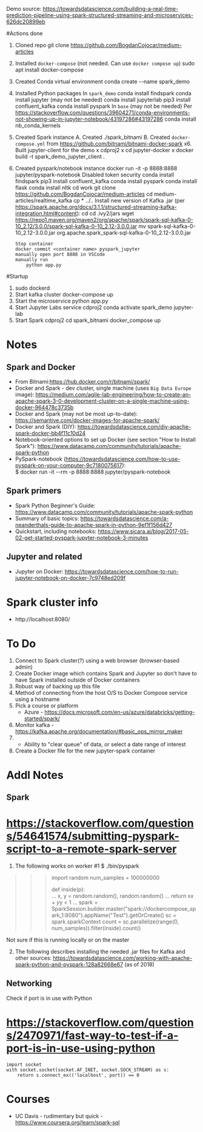 Demo source:  https://towardsdatascience.com/building-a-real-time-prediction-pipeline-using-spark-structured-streaming-and-microservices-626dc20899eb

#Actions done
1.  Cloned repo
        git clone https://github.com/BogdanCojocar/medium-articles
2.  Installed ```docker-compose``` (not needed.  Can use ```docker compose up```)
        sudo apt install docker-compose
3.  Created Conda virtual environment
        conda create --name spark_demo
4.  Installed Python packages
        In ```spark_demo```
            conda install findspark
            conda install jupyter  (may not be needed)
            conda install jupyterlab
            pip3 install confluent_kafka
            conda install pyspark
        In ```base``` (may not be needed)
            Per https://stackoverflow.com/questions/39604271/conda-environments-not-showing-up-in-jupyter-notebook/43197286#43197286
                conda install nb_conda_kernels 
5.  Created Spark instance
        A.  Created ./spark_bitnami
        B.  Created ```docker-compose.yml``` from https://github.com/bitnami/bitnami-docker-spark
x6.  Built jupyter-client for the demo
x        cdproj2
x        cd jupyter-docker
x        docker build -t spark_demo_jupyter_client .        

6.  Created pyspark/notebook instance
        docker run -it -p 8888:8888 jupyter/pyspark-notebook
        Disabled token security
        conda install findspark
        pip3 install confluent_kafka
        conda install pyspark
        conda install flask
        conda install nltk
        cd work
        git clone https://github.com/BogdanCojocar/medium-articles
        cd medium-articles/realtime_kafka
        cp * ../..
        Install new version of Kafka .jar (per https://spark.apache.org/docs/3.1.1/structured-streaming-kafka-integration.html#content):
            cd 
            cd .ivy2/jars
            wget https://repo1.maven.org/maven2/org/apache/spark/spark-sql-kafka-0-10_2.12/3.0.0/spark-sql-kafka-0-10_2.12-3.0.0.jar
            mv spark-sql-kafka-0-10_2.12-3.0.0.jar org.apache.spark_spark-sql-kafka-0-10_2.12-3.0.0.jar

        Stop container
        docker commit <container name> pyspark_jupyter
        manually open port 8888 in VSCode
        manually run 
            python app.py


#Startup
1.  sudo dockerd
2.  Start kafka cluster
        docker-compose up
3.  Start the microservice
        python app.py
4.  Start Jupyter Labs service
        cdproj2
        conda activate spark_demo
        jupyter-lab
5.  Start Spark
        cdproj2
        cd spark_bitnami
        docker_compose up


# Notes

## Spark and Docker
* From Bitnami:https://hub.docker.com/r/bitnami/spark/
* Docker and Spark - dev cluster, single machine (uses ```Big Data Europe``` image): https://medium.com/agile-lab-engineering/how-to-create-an-apache-spark-3-0-development-cluster-on-a-single-machine-using-docker-964478c3735b
* Docker and Spark (may not be most up-to-date):  https://semantive.com/docker-images-for-apache-spark/
* Docker and Spark (DIY):  https://towardsdatascience.com/diy-apache-spark-docker-bb4f11c10d24
* Notebook-oriented options to set up Docker (see section "How to Install Spark"):  https://www.datacamp.com/community/tutorials/apache-spark-python
* PySpark-notebook (https://towardsdatascience.com/how-to-use-pyspark-on-your-computer-9c7180075617):  
    $ docker run -it --rm -p 8888:8888 jupyter/pyspark-notebook 

## Spark primers
* Spark Python Beginner's Guide:  https://www.datacamp.com/community/tutorials/apache-spark-python
* Summary of basic topics:  https://towardsdatascience.com/a-neanderthals-guide-to-apache-spark-in-python-9ef1f156d427
* Quickstart, including notebooks:  https://www.sicara.ai/blog/2017-05-02-get-started-pyspark-jupyter-notebook-3-minutes


## Jupyter and related
* Jupyter on Docker: https://towardsdatascience.com/how-to-run-jupyter-notebook-on-docker-7c9748ed209f

# Spark cluster info
* http://localhost:8080/


# To Do
1.  Connect to Spark cluster(?) using a web browser (browser-based admin)
2.  Create Docker image which contains Spark and Jupyter so don't have to have Spark installed outside of Docker containers
3.  Robust way of backing up this file
4.  Method of connecting from the host O/S to Docker Compose service using a hostname 
5.  Pick a course or platform
    - Azure - https://docs.microsoft.com/en-us/azure/databricks/getting-started/spark/
6.  Monitor kafka - https://kafka.apache.org/documentation/#basic_ops_mirror_maker
7.  * Ability to "clear queue" of data, or select a date range of interest
8.  Create a Docker file for the new jupyter-spark container

# Addl Notes

## Spark

# https://stackoverflow.com/questions/54641574/submitting-pyspark-script-to-a-remote-spark-server
1.  The following works on worker #1
$ ./bin/pyspark
>>> import random
>>> num_samples = 100000000
>>> 
>>> def inside(p):     
...   x, y = random.random(), random.random()
...   return x*x + y*y < 1
... 
>>> spark = SparkSession.builder.master("spark://dockercompose_spark_1:8080").appName("Test").getOrCreate()
>>> sc = spark.sparkContext
>>> count = sc.parallelize(range(0, num_samples)).filter(inside).count()

Not sure if this is running locally or on the master

2.  The following describes installing the needed .jar files for Kafka and other sources:  https://towardsdatascience.com/working-with-apache-spark-python-and-pyspark-128a82668e67 (as of 2018)


## Networking

Check if port is in use with Python
# https://stackoverflow.com/questions/2470971/fast-way-to-test-if-a-port-is-in-use-using-python
    import socket
    with socket.socket(socket.AF_INET, socket.SOCK_STREAM) as s:
        return s.connect_ex(('localhost', port)) == 0


# Courses
* UC Davis - rudimentary but quick - https://www.coursera.org/learn/spark-sql


